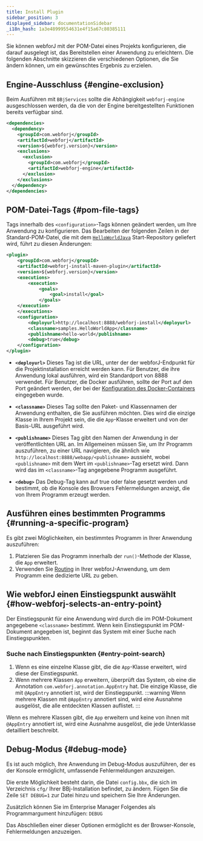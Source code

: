 ```yaml
---
title: Install Plugin
sidebar_position: 3
displayed_sidebar: documentationSidebar
_i18n_hash: 1a3e48999554631e4f15a67c80385111
---
```

Sie können webforJ mit der POM-Datei eines Projekts konfigurieren, die darauf ausgelegt ist, das Bereitstellen einer Anwendung zu erleichtern. Die folgenden Abschnitte skizzieren die verschiedenen Optionen, die Sie ändern können, um ein gewünschtes Ergebnis zu erzielen.

## Engine-Ausschluss {#engine-exclusion}

Beim Ausführen mit `BBjServices` sollte die Abhängigkeit `webforj-engine` ausgeschlossen werden, da die von der Engine bereitgestellten Funktionen bereits verfügbar sind.

```xml
<dependencies>
  <dependency>
    <groupId>com.webforj</groupId>
    <artifactId>webforj</artifactId>
    <version>${webforj.version}</version>
    <exclusions>
      <exclusion>
        <groupId>com.webforj</groupId>
        <artifactId>webforj-engine</artifactId>
      </exclusion>
    </exclusions> 
  </dependency>
</dependencies>
```

## POM-Datei-Tags {#pom-file-tags}

Tags innerhalb des `<configuration>`-Tags können geändert werden, um Ihre Anwendung zu konfigurieren. Das Bearbeiten der folgenden Zeilen in der Standard-POM-Datei, die mit dem [`HelloWorldJava`](https://github.com/webforj/HelloWorldJava) Start-Repository geliefert wird, führt zu diesen Änderungen:

```xml {13-16} showLineNumbers
<plugin>
    <groupId>com.webforj</groupId>
    <artifactId>webforj-install-maven-plugin</artifactId>
    <version>${webforj.version}</version>
    <executions>
        <execution>
            <goals>
                <goal>install</goal>
            </goals>
    </execution>
    </executions>
    <configuration>
        <deployurl>http://localhost:8888/webforj-install</deployurl>
        <classname>samples.HelloWorldApp</classname>
        <publishname>hello-world</publishname>
        <debug>true</debug>
    </configuration>
</plugin>
```

- **`<deployurl>`** Dieses Tag ist die URL, unter der der webforJ-Endpunkt für die Projektinstallation erreicht werden kann. Für Benutzer, die ihre Anwendung lokal ausführen, wird ein Standardport von 8888 verwendet. Für Benutzer, die Docker ausführen, sollte der Port auf den Port geändert werden, der bei der [Konfiguration des Docker-Containers](./docker#2-configuration) eingegeben wurde.

- **`<classname>`** Dieses Tag sollte den Paket- und Klassennamen der Anwendung enthalten, die Sie ausführen möchten. Dies wird die einzige Klasse in Ihrem Projekt sein, die die `App`-Klasse erweitert und von der Basis-URL ausgeführt wird.

- **`<publishname>`** Dieses Tag gibt den Namen der Anwendung in der veröffentlichten URL an. Im Allgemeinen müssen Sie, um Ihr Programm auszuführen, zu einer URL navigieren, die ähnlich wie `http://localhost:8888/webapp/<publishname>` aussieht, wobei `<publishname>` mit dem Wert im `<publishname>`-Tag ersetzt wird. Dann wird das im `<classname>`-Tag angegebene Programm ausgeführt.

- **`<debug>`** Das Debug-Tag kann auf true oder false gesetzt werden und bestimmt, ob die Konsole des Browsers Fehlermeldungen anzeigt, die von Ihrem Programm erzeugt werden. 

## Ausführen eines bestimmten Programms {#running-a-specific-program}

Es gibt zwei Möglichkeiten, ein bestimmtes Programm in Ihrer Anwendung auszuführen:

1. Platzieren Sie das Programm innerhalb der `run()`-Methode der Klasse, die `App` erweitert.
2. Verwenden Sie [Routing](../../routing/overview) in Ihrer webforJ-Anwendung, um dem Programm eine dedizierte URL zu geben.

## Wie webforJ einen Einstiegspunkt auswählt {#how-webforj-selects-an-entry-point}

Der Einstiegspunkt für eine Anwendung wird durch die im POM-Dokument angegebene `<classname>` bestimmt. Wenn kein Einstiegspunkt im POM-Dokument angegeben ist, beginnt das System mit einer Suche nach Einstiegspunkten.

### Suche nach Einstiegspunkten {#entry-point-search}

1. Wenn es eine einzelne Klasse gibt, die die `App`-Klasse erweitert, wird diese der Einstiegspunkt.
2. Wenn mehrere Klassen `App` erweitern, überprüft das System, ob eine die Annotation `com.webforj.annotation.AppEntry` hat. Die einzige Klasse, die mit `@AppEntry` annotiert ist, wird der Einstiegspunkt.
    :::warning
    Wenn mehrere Klassen mit `@AppEntry` annotiert sind, wird eine Ausnahme ausgelöst, die alle entdeckten Klassen auflistet.
    :::

Wenn es mehrere Klassen gibt, die `App` erweitern und keine von ihnen mit `@AppEntry` annotiert ist, wird eine Ausnahme ausgelöst, die jede Unterklasse detailliert beschreibt.

## Debug-Modus {#debug-mode}

Es ist auch möglich, Ihre Anwendung im Debug-Modus auszuführen, der es der Konsole ermöglicht, umfassende Fehlermeldungen anzuzeigen.

Die erste Möglichkeit besteht darin, die Datei `config.bbx`, die sich im Verzeichnis `cfg/` Ihrer BBj-Installation befindet, zu ändern. Fügen Sie die Zeile `SET DEBUG=1` zur Datei hinzu und speichern Sie Ihre Änderungen.

Zusätzlich können Sie im Enterprise Manager Folgendes als Programmargument hinzufügen: `DEBUG`

Das Abschließen einer dieser Optionen ermöglicht es der Browser-Konsole, Fehlermeldungen anzuzeigen.
